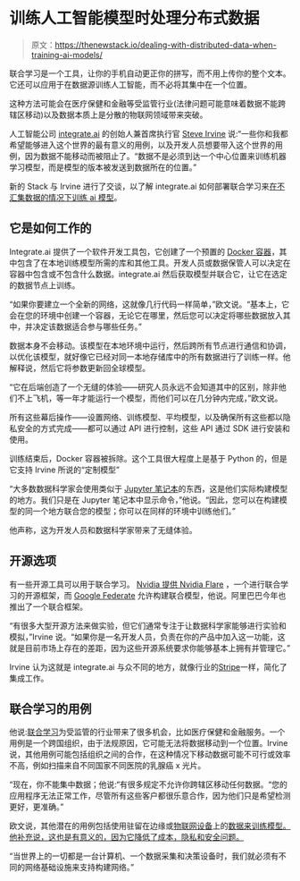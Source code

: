 # 训练人工智能模型时处理分布式数据

> 原文：<https://thenewstack.io/dealing-with-distributed-data-when-training-ai-models/>

联合学习是一个工具，让你的手机自动更正你的拼写，而不用上传你的整个文本。它还可以应用于在数据源训练人工智能，而不必将其集中在一个位置。

这种方法可能会在医疗保健和金融等受监管行业(法律问题可能意味着数据不能跨辖区移动)以及数据本质上是分散的物联网领域带来突破。

人工智能公司 [integrate.ai](https://www.integrate.ai/) 的创始人兼首席执行官 [Steve Irvine](https://www.linkedin.com/in/steveirvine/?originalSubdomain=ca) 说:“一些你和我都希望能够进入这个世界的最有意义的用例，以及开发人员想要带入这个世界的用例，因为数据不能移动而被阻止了。“数据不是必须到达一个中心位置来训练机器学习模型，而是模型的版本被发送到数据所在的位置。”

新的 Stack 与 Irvine 进行了交谈，以了解 integrate.ai 如何部署联合学习来[在不汇集数据的情况下训练 ai 模型](https://thenewstack.io/transparent-ai-explainable-and-trainable-artificial-intelligence/)。

## 它是如何工作的

Integrate.ai 提供了一个软件开发工具包，它创建了一个预置的 [Docker 容器](https://thenewstack.io/how-to-share-data-between-docker-containers/)，其中包含了在本地训练模型所需的库和其他工具。开发人员或数据保管人可以决定在容器中包含或不包含什么数据。integrate.ai 然后获取模型并联合它，让它在选定的数据节点上训练。

“如果你要建立一个全新的网络，这就像几行代码一样简单，”欧文说。“基本上，它会在您的环境中创建一个容器，无论它在哪里，然后您可以决定将哪些数据放入其中，并决定该数据适合参与哪些任务。”

数据本身不会移动。该模型在本地环境中运行，然后跨所有节点进行通信和协调，以优化该模型，就好像它已经对同一本地存储库中的所有数据进行了训练一样。他解释说，然后它将参数更新回全球模型。

“它在后端创造了一个无缝的体验——研究人员永远不会知道其中的区别，除非他们不上飞机，等一年才能运行一个模型，而他们可以在几分钟内完成，”欧文说。

所有这些幕后操作——设置网络、训练模型、平均模型，以及确保所有这些都以隐私安全的方式完成——都可以通过 API 进行控制，这些 API 通过 SDK 进行安装和使用。

训练结束后，Docker 容器被拆除。这个工具很大程度上是基于 Python 的，但是它支持 Irvine 所说的“定制模型”

“大多数数据科学家会使用类似于 [Jupyter 笔记本](https://thenewstack.io/configure-a-kubeflow-jupyter-notebook-server-for-data-preparation/)的东西，这是他们实际构建模型的地方。我们只是在 Jupyter 笔记本中显示命令，”他说。“因此，您可以在构建模型的同一个地方联合您的模型；你可以在同样的环境中训练他们。”

他声称，这为开发人员和数据科学家带来了无缝体验。

## 开源选项

有一些开源工具可以用于联合学习。 [Nvidia 提供 Nvidia Flare](https://thenewstack.io/nvidia-shaves-up-to-30-off-large-language-model-training-times/) ，一个进行联合学习的开源框架，而 [Google Federate](https://thenewstack.io/federated-learning-lets-data-stay-distributed/) 允许构建联合模型，他说。阿里巴巴今年也推出了一个联合框架。

“有很多大型开源方法来做实验，但它们通常专注于让数据科学家能够进行实验和模拟，”Irvine 说。“如果你是一名开发人员，负责在你的产品中加入这一功能，这就是目前市场上存在的差距，因为这些开源系统要求你能够基本上拥有并管理它。”

Irvine 认为这就是 integrate.ai 与众不同的地方，就像行业的[Stripe](https://thenewstack.io/stripe-for-developer-payments-with-new-3scale-service/)一样，简化了集成工作。

## 联合学习的用例

他说:[联合学习](https://thenewstack.io/federated-learning-lets-data-stay-distributed/)为受监管的行业带来了很多机会，比如医疗保健和金融服务。一个用例是一个跨国组织，由于法规原因，它可能无法将数据移动到一个位置。Irvine 说，其他用例可能包括组织之间的合作，在这种情况下移动数据可能不可行或效率不高，例如扫描来自不同国家不同医院的乳腺癌 x 光片。

“现在，你不能集中数据；他说:“有很多规定不允许你跨辖区移动任何数据。“您的应用程序无法正常工作，尽管所有这些客户都很乐意合作，因为他们只是希望检测更好，更准确。”

欧文说，其他潜在的用例包括使用驻留在边缘或[物联网设备](https://thenewstack.io/foundries-io-a-platform-for-iot-development-and-deployment/)上的[数据来训练模型。他补充说，这也是有意义的，因为它降低了成本，隐私和安全问题。](https://thenewstack.io/new_tools_moves_ai_from_backend_to_edge/)

“当世界上的一切都是一台计算机、一个数据采集和决策设备时，我们就必须有不同的网络基础设施来支持构建网络。”

<svg xmlns:xlink="http://www.w3.org/1999/xlink" viewBox="0 0 68 31" version="1.1"><title>Group</title> <desc>Created with Sketch.</desc></svg>